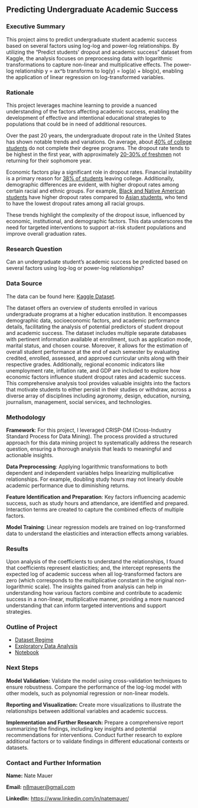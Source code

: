 ## Predicting Undergraduate Academic Success

### Executive Summary
This project aims to predict undergraduate student academic success based on several factors using log-log and power-log relationships. By utilizing the “Predict students' dropout and academic success” dataset from Kaggle, the analysis focuses on preprocessing data with logarithmic transformations to capture non-linear and multiplicative effects. The power-log relationship y = ax^b transforms to log(y) = log(a) + blog(x), enabling the application of linear regression on log-transformed variables.

### Rationale
This project leverages machine learning to provide a nuanced understanding of the factors affecting academic success, enabling the development of effective and intentional educational strategies to populations that could be in need of additional resources.

Over the past 20 years, the undergraduate dropout rate in the United States has shown notable trends and variations. On average, about [40% of college students](https://www.thinkimpact.com/college-dropout-rates/) do not complete their degree programs. The dropout rate tends to be highest in the first year, with approximately [20-30% of freshmen](https://nutmegeducation.com/college-dropout-rates) not returning for their sophomore year.

Economic factors play a significant role in dropout rates. Financial instability is a primary reason for [38% of students](https://www.thinkimpact.com/college-dropout-rates/) leaving college. Additionally, demographic differences are evident, with higher dropout rates among certain racial and ethnic groups. For example, [Black and Native American students](https://nces.ed.gov/programs/coe/indicator/ctr/undergrad-retention-graduation) have higher dropout rates compared to [Asian students](https://nces.ed.gov/programs/coe/indicator/ctr/undergrad-retention-graduation), who tend to have the lowest dropout rates among all racial groups.

These trends highlight the complexity of the dropout issue, influenced by economic, institutional, and demographic factors. This data underscores the need for targeted interventions to support at-risk student populations and improve overall graduation rates.

### Research Question
Can an undergraduate student’s academic success be predicted based on several factors using log-log or power-log relationships?

### Data Source
The data can be found here: [Kaggle Dataset](https://www.kaggle.com/datasets/thedevastator/higher-education-predictors-of-student-retention).

The dataset offers an overview of students enrolled in various undergraduate programs at a higher education institution. It encompasses demographic data, socioeconomic factors, and academic performance details, facilitating the analysis of potential predictors of student dropout and academic success. The dataset includes multiple separate databases with pertinent information available at enrollment, such as application mode, marital status, and chosen course. Moreover, it allows for the estimation of overall student performance at the end of each semester by evaluating credited, enrolled, assessed, and approved curricular units along with their respective grades. Additionally, regional economic indicators like unemployment rate, inflation rate, and GDP are included to explore how economic factors influence student dropout rates and academic success. This comprehensive analysis tool provides valuable insights into the factors that motivate students to either persist in their studies or withdraw, across a diverse array of disciplines including agronomy, design, education, nursing, journalism, management, social services, and technologies.

### Methodology
**Framework**: For this project, I leveraged CRISP-DM (Cross-Industry Standard Process for Data Mining). The process provided a structured approach for this data mining project to systematically address the research question, ensuring a thorough analysis that leads to meaningful and actionable insights.

**Data Preprocessing**: Applying logarithmic transformations to both dependent and independent variables helps linearizing multiplicative relationships. For example, doubling study hours may not linearly double academic performance due to diminishing returns.

**Feature Identification and Preparation**: Key factors influencing academic success, such as study hours and attendance, are identified and prepared. Interaction terms are created to capture the combined effects of multiple factors.

**Model Training**: Linear regression models are trained on log-transformed data to understand the elasticities and interaction effects among variables.

### Results
Upon analysis of the coefficients to understand the relationships, I found that coefficients represent elasticities; and, the intercept represents the expected log of academic success when all log-transformed factors are zero (which corresponds to the multiplicative constant in the original non-logarithmic scale). The insights gained from analysis can help in understanding how various factors combine and contribute to academic success in a non-linear, multiplicative manner, providing a more nuanced understanding that can inform targeted interventions and support strategies.

### Outline of Project

- [Dataset Regime](https://github.com/n8mauer/SQL_projects/tree/main/student_data_analysis/Datasets)
- [Exploratory Data Analysis](https://github.com/n8mauer/LogarithmicAcademicSuccess/blob/main/Exploratory%20Data%20Analysis.ipynb)
- [Notebook](https://github.com/n8mauer/LogarithmicAcademicSuccess/blob/main/Capstone%20File.ipynb)

### Next Steps
**Model Validation:**
Validate the model using cross-validation techniques to ensure robustness.
Compare the performance of the log-log model with other models, such as polynomial regression or non-linear models.

**Reporting and Visualization:**
Create more visualizations to illustrate the relationships between additional variables and academic success.
    
**Implementation and Further Research:**
Prepare a comprehensive report summarizing the findings, including key insights and potential recommendations for interventions. Conduct further research to explore additional factors or to validate findings in different educational contexts or datasets.

### Contact and Further Information
**Name:** Nate Mauer

**Email:** n8mauer@gmail.com

**LinkedIn:** https://www.linkedin.com/in/natemauer/
